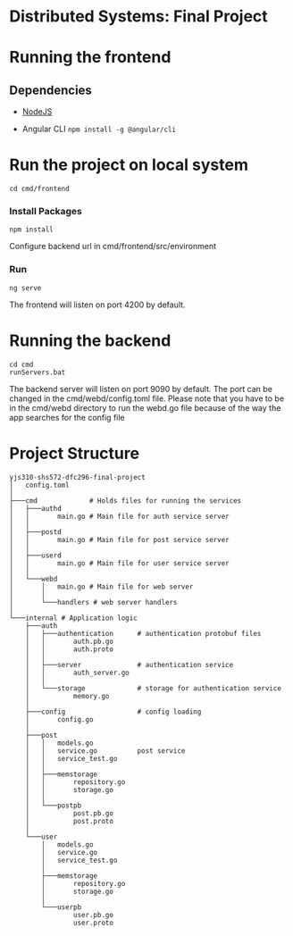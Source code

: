 # Distributed Systems: Final Project

# Running the frontend
## Dependencies
- [NodeJS](https://nodejs.org/en/)

- Angular CLI
    `npm install -g @angular/cli`

# Run the project on local system
    cd cmd/frontend
### Install Packages
    npm install

Configure backend url in cmd/frontend/src/environment

### Run
    ng serve

The frontend will listen on port 4200 by default.

# Running the backend
    cd cmd
    runServers.bat

The backend server will listen on port 9090 by default.
The port can be changed in the cmd/webd/config.toml file.
Please note that you have to be in the cmd/webd directory to run the webd.go file because of the way the app searches for the config file

# Project Structure

```
yjs310-shs572-dfc296-final-project
│   config.toml
│   
├───cmd             # Holds files for running the services
│   ├───authd
│   │       main.go # Main file for auth service server
│   │       
│   ├───postd
│   │       main.go # Main file for post service server
│   │       
│   ├───userd
│   │       main.go # Main file for user service server
│   │       
│   └───webd
│       │   main.go # Main file for web server
│       │   
│       └───handlers # web server handlers
│                   
└───internal # Application logic
    ├───auth
    │   ├───authentication      # authentication protobuf files
    │   │       auth.pb.go
    │   │       auth.proto
    │   │       
    │   ├───server              # authentication service
    │   │       auth_server.go
    │   │       
    │   └───storage             # storage for authentication service
    │           memory.go
    │           
    ├───config                  # config loading
    │       config.go
    │       
    ├───post                    
    │   │   models.go
    │   │   service.go          post service 
    │   │   service_test.go
    │   │   
    │   ├───memstorage
    │   │       repository.go
    │   │       storage.go
    │   │       
    │   └───postpb
    │           post.pb.go
    │           post.proto
    │           
    └───user
        │   models.go
        │   service.go
        │   service_test.go
        │   
        ├───memstorage
        │       repository.go
        │       storage.go
        │       
        └───userpb
                user.pb.go
                user.proto
```
